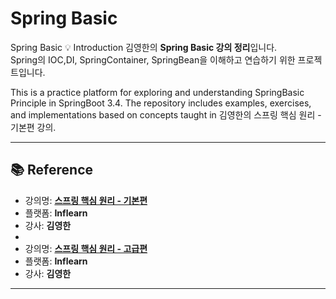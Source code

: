 # Spring Basic
Spring Basic
💡 Introduction
김영한의 **Spring Basic 강의 정리**입니다.  
Spring의 IOC,DI, SpringContainer, SpringBean을 이해하고 연습하기 위한 프로젝트입니다.

This is a practice platform for exploring and understanding SpringBasic Principle in SpringBoot 3.4.
The repository includes examples, exercises, and implementations based on concepts taught in 김영한의 스프링 핵심 원리 - 기본편 강의.

---

## 📚 Reference

- 강의명: **[스프링 핵심 원리 - 기본편](https://www.inflearn.com/course/%EC%8A%A4%ED%94%84%EB%A7%81-%ED%95%B5%EC%8B%AC-%EC%9B%90%EB%A6%AC-%EA%B8%B0%EB%B3%B8%ED%8E%B8/dashboard)**  
- 플랫폼: **Inflearn**
- 강사: **김영한**
- 
- 강의명: **[스프링 핵심 원리 - 고급편](https://www.inflearn.com/course/%EC%8A%A4%ED%94%84%EB%A7%81-%ED%95%B5%EC%8B%AC-%EC%9B%90%EB%A6%AC-%EA%B3%A0%EA%B8%89%ED%8E%B8/dashboard)**  
- 플랫폼: **Inflearn**
- 강사: **김영한**
---
